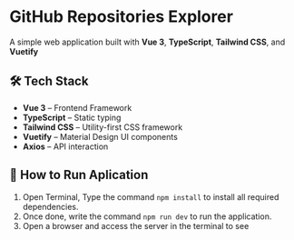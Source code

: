 # GitHub Repositories Explorer

A simple web application built with **Vue 3**, **TypeScript**, **Tailwind CSS**, and **Vuetify**

## 🛠 Tech Stack

- **Vue 3** – Frontend Framework  
- **TypeScript** – Static typing  
- **Tailwind CSS** – Utility-first CSS framework  
- **Vuetify** – Material Design UI components  
- **Axios** – API interaction

## 🚀 How to Run Aplication

1. Open Terminal, Type the command `npm install` to install all required dependencies.
2. Once done, write the command `npm run dev` to run the application.
3. Open a browser and access the server in the terminal to see
